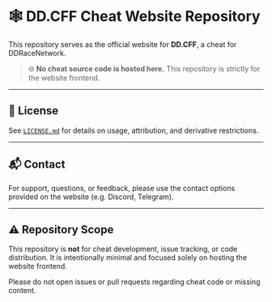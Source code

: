 # 🕸️ DD.CFF Cheat Website Repository

This repository serves as the official website for **DD.CFF**, a cheat for DDRaceNetwork.

> 🌐 **No cheat source code is hosted here.** This repository is strictly for the website frontend.

---

## 📄 License

See [`LICENSE.md`](./LICENSE.md) for details on usage, attribution, and derivative restrictions.

---

## 📬 Contact

For support, questions, or feedback, please use the contact options provided on the website (e.g. Discord, Telegram).

---

## ⚠️ Repository Scope

This repository is **not** for cheat development, issue tracking, or code distribution.
It is intentionally minimal and focused solely on hosting the website frontend.

Please do not open issues or pull requests regarding cheat code or missing content.